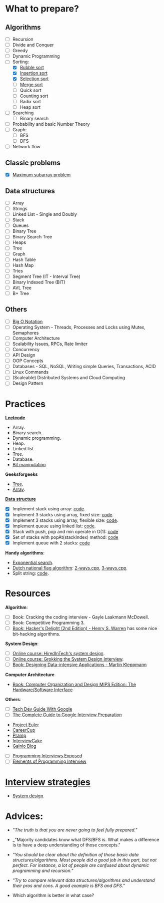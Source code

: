 # What to prepare?

## Algorithms
  - [ ] Recursion
  - [ ] Divide and Conquer
  - [ ] Greedy
  - [ ] Dynamic Programming
  - [ ] Sorting:
    - [x] [Bubble sort](https://github.com/nhannguyen95/interview-preparation/blob/master/what-to-prepare/algorithms/bubble-sort.cpp)
    - [x] [Insertion sort](https://github.com/nhannguyen95/interview-preparation/blob/master/what-to-prepare/algorithms/insertion-sort.cpp)
    - [x] [Selection sort](https://github.com/nhannguyen95/interview-preparation/blob/master/what-to-prepare/algorithms/selection-sort.cpp)
    - [ ] [Merge sort](https://github.com/nhannguyen95/interview-preparation/blob/master/what-to-prepare/algorithms/merge-sort.cpp)
    - [ ] Quick sort
    - [ ] Counting sort
    - [ ] Radix sort
    - [ ] Heap sort
  - [ ] Searching
    - [ ] Binary search
  - [ ] Probability and basic Number Theory
  - [ ] Graph:
    - [ ] BFS
    - [ ] DFS
  - [ ] Network flow

## Classic problems

  - [x] [Maximum subarray problem](what-to-prepare/classic-problems/maximum-subarray.cpp)

## Data structures
  - [ ] Array
  - [ ] Strings
  - [ ] Linked List - Single and Doubly
  - [ ] Stack
  - [ ] Queues
  - [ ] Binary Tree
  - [ ] Binary Search Tree
  - [ ] Heaps
  - [ ] Tree
  - [ ] Graph
  - [ ] Hash Table
  - [ ] Hash Map
  - [ ] Tries
  - [ ] Segment Tree (IT - Interval Tree)
  - [ ] Binary Indexed Tree (BIT)
  - [ ] AVL Tree
  - [ ] B+ Tree

## Others
  - [ ] [Big O Notation](https://github.com/nhannguyen95/interview-preparation/blob/master/what-to-prepare/big-o-notation.md)
  - [ ] Operating System - Threads, Processes and Locks using Mutex, Semaphores
  - [ ] Computer Architecture
  - [ ] Scalability Issues, RPCs, Rate limiter
  - [ ] Concurrency
  - [ ] API Design
  - [ ] OOP Concepts
  - [ ] Databases - SQL, NoSQL, Writing simple Queries, Transactions, ACID
  - [ ] Linux Commands
  - [ ] (Scaleable) Distributed Systems and Cloud Computing
  - [ ] Design Pattern

# Practices

**[Leetcode](https://github.com/nhannguyen95/interview-preparation/tree/master/leetcode)**
- Array.
- Binary search.
- Dynamic programming.
- Heap.
- Linked list.
- Tree.
- Database.
- [Bit manipulation](https://github.com/nhannguyen95/interview-preparation/tree/master/leetcode/bit-manipulation).

**Geeksforgeeks**
- [Tree](https://github.com/nhannguyen95/interview-preparation/tree/master/geeksforgeeks/tree).
- [Array](https://github.com/nhannguyen95/interview-preparation/tree/master/geeksforgeeks/array).

**[Data structure](https://github.com/nhannguyen95/interview-preparation/tree/master/data-structure-implementation)**
- [x] Implement stack using array: [code](https://github.com/nhannguyen95/interview-preparation/blob/master/data-structure-implementation/stack-using-array.cpp).
- [x] Implement 3 stacks using array, fixed size: [code](https://github.com/nhannguyen95/interview-preparation/blob/master/data-structure-implementation/fixed-multistack-using-array.cpp).
- [x] Implement 3 stacks using array, flexible size: [code](https://github.com/nhannguyen95/interview-preparation/blob/master/data-structure-implementation/flexible-multistack-using-array.cpp).
- [x] Implement queue using linked list: [code](https://github.com/nhannguyen95/interview-preparation/blob/master/data-structure-implementation/queue-using-linked-list.cpp).
- [x] Stack with push, pop and min operate in O(1): [code](https://github.com/nhannguyen95/interview-preparation/blob/master/data-structure-implementation/stack-min-o1.cpp)
- [x] Set of stacks with popAt(stackIndex) method: [code](https://github.com/nhannguyen95/interview-preparation/blob/master/data-structure-implementation/set-of-stacks-with-popat.cpp)
- [x] Implement queue with 2 stacks: [code](https://github.com/nhannguyen95/interview-preparation/blob/master/data-structure-implementation/queue-with-2-stacks.cpp)

**Handy algorithms**:
- [Exponential search](https://en.wikipedia.org/wiki/Exponential_search).
- [Dutch national flag algorithm](http://users.monash.edu/~lloyd/tildeAlgDS/Sort/Flag/): [2-ways.cpp](https://github.com/nhannguyen95/interview-preparation/blob/master/handy-algorithms/dnf-2-ways.cpp), [3-ways.cpp](https://github.com/nhannguyen95/interview-preparation/tree/master/handy-algorithms).
- Split string: [code](https://github.com/nhannguyen95/interview-preparation/blob/master/handy-algorithms/split-string.cpp).

# Resources

**Algorithm**:
- [ ] Book: Cracking the coding interview - Gayle Laakmann McDowell.
- [ ] Book: Competitive Programming 3.
- [ ] [Book: Hacker's Delight (2nd Edition) - Henry S. Warren](https://www.amazon.com/Hackers-Delight-2nd-Henry-Warren/dp/0321842685/ref=sr_1_1?ie=UTF8&qid=1536056482&sr=8-1&keywords=Hacker%27s++Delight) has some nice bit-hacking algorithms.

**System Design**:
- [ ] [Online course: HiredInTech's system design](https://www.hiredintech.com/classrooms/system-design).
- [ ] [Online course: Grokking the System Design Interview](https://www.educative.io/collection/5668639101419520/5649050225344512).
- [ ] [Book: Designing Data-intensive Applications - Martin Kleppmann](https://github.com/nhannguyen95/interview-preparation/tree/master/notes/system-design/designing-data-intensive-application)

**Computer Architecture**
- [Book: Computer Organization and Design MIPS Edition: The Hardware/Software Interface](https://www.amazon.com/Computer-Organization-Design-MIPS-Architecture/dp/0124077269/ref=sr_1_1?s=books&ie=UTF8&qid=1536553502&sr=1-1&keywords=Computer+Organization+and+Design+MIPS+Edition)

**Others**:
  - [ ] [Tech Dev Guide With Google](https://techdevguide.withgoogle.com/)
  - [ ] [The Complete Guide to Google Interview Preparation](http://blog.gainlo.co/index.php/category/google-interview-preparation/)
  - [Project Euler](https://projecteuler.net/)
  - [CareerCup](https://www.careercup.com/)
  - [Pramp](https://www.pramp.com/)
  - [InterviewCake](http://www.interviewcake.com/)
  - [Gainlo Blog](http://blog.gainlo.co/)
  - [ ] [Programming Interviews Exposed](https://www.amazon.in/Programming-Interviews-Exposed-Secrets-Landing/dp/8126539119)
  - [ ] [Elements of Programming Interview](https://www.amazon.in/Elements-Programming-Interviews-Adnan-Aziz/dp/9382359443/)

# [Interview strategies](https://github.com/nhannguyen95/interview-preparation/tree/master/strategies)

- [System design](https://github.com/nhannguyen95/interview-preparation/blob/master/strategies/system-design.md).

# Advices:

- _"The truth is that you are never going to feel fully prepared."_

- _"Majority candidates know what DFS/BFS is. What makes a difference is to have a deep understanding of those concepts."

- _"You should be clear about the definition of those basic data structures/algorithms. Most people did a good job in this part, but not perfect. For instance, a lot of people are confused about dynamic programming and recursion."_

- _"Try to compare relevant data structures/algorithms and understand their pros and cons. A good example is BFS and DFS."_

- Which algorithm is better in what case?
